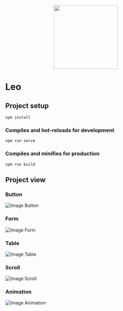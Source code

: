 <p align="center">
    <a href="https://cn.vuejs.org">
        <img width="200" src="https://raw.githubusercontent.com/lihaomu/leo/master/src/assets/logo.png">
    </a>
</p>

# Leo
## Project setup
```
npm install
```

### Compiles and hot-reloads for development
```
npm run serve
```

### Compiles and minifies for production
```
npm run build
```

## Project view

### Button
![Image Button](https://raw.githubusercontent.com/lihaomu/src/master/leo-btn.png)

### Form
![Image Form](https://raw.githubusercontent.com/lihaomu/src/master/leo-form.png)

### Table
![Image Table](https://raw.githubusercontent.com/lihaomu/src/master/leo-table.png)

### Scroll
![Image Scroll](https://raw.githubusercontent.com/lihaomu/src/master/leo-scroll.png)

### Animation
![Image Animation](https://raw.githubusercontent.com/lihaomu/src/master/leo-animation.png)
